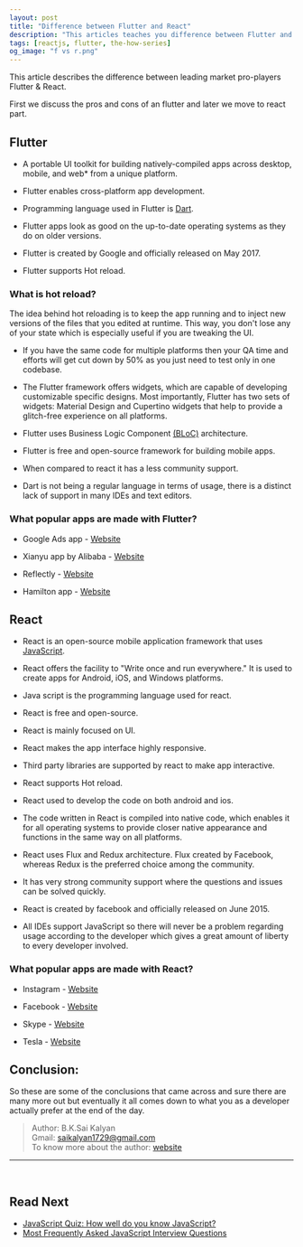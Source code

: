 ```yaml
---
layout: post
title: "Difference between Flutter and React"
description: "This articles teaches you difference between Flutter and React."
tags: [reactjs, flutter, the-how-series]
og_image: "f vs r.png"
---
```


This article describes the difference between leading market pro-players Flutter & React.

First we discuss the pros and cons of an flutter and later we move to react part.

## Flutter

- A portable UI toolkit for building natively-compiled apps across desktop, mobile, and web* from a unique platform.

- Flutter enables cross-platform app development.

- Programming language used in Flutter is [Dart](https://dart.dev/).

- Flutter apps look as good on the up-to-date operating systems as they do on older versions.

- Flutter is created by Google and officially released on May 2017.

- Flutter supports Hot reload.

### What is hot reload?

The idea behind hot reloading is to keep the app running and to inject new versions of the files that you edited at runtime. This way, you don't lose any of your state which is especially useful if you are tweaking the UI.

- If you have the same code for multiple platforms then your QA time and efforts will get cut down by 50% as you just need to test only in one codebase.

- The Flutter framework offers widgets, which are capable of developing customizable specific designs. Most importantly, Flutter has two sets of widgets: Material Design and Cupertino widgets that help to provide a glitch-free experience on all platforms.

- Flutter uses Business Logic Component [(BLoC)](https://docs.oracle.com/cd/E13213_01/wlevs/docs30/create_apps/pojo.html) architecture.

- Flutter is free and open-source framework for building mobile apps.

- When compared to react it has a less community support.

- Dart is not being a regular language in terms of usage, there is a distinct lack of support in many IDEs and text editors.

### What popular apps are made with Flutter?

- Google Ads app -  [Website](https://play.google.com/store/apps/details?id=com.google.android.apps.adwords&hl=en_IN)

- Xianyu app by Alibaba - [Website](https://play.google.com/store/apps/developer?id=XianYu+Game&hl=en_IN)

- Reflectly - [Website](https://play.google.com/store/apps/details?id=com.reflectlyApp&hl=en_IN)

- Hamilton app - [Website](https://play.google.com/store/apps/details?id=com.hamilton.app&hl=en_IN)


## React

- React is an open-source mobile application framework that uses [JavaScript](https://www.javascript.com/).

- React offers the facility to "Write once and run everywhere." It is used to create apps for Android, iOS, and Windows platforms.

- Java script is the programming language used for react.

- React is free and open-source.

- React is mainly focused on UI.

- React makes the app interface highly responsive.

- Third party libraries are supported by react to make app interactive.

- React supports Hot reload.

- React used to develop the code on both android and ios.

- The code written in React is compiled into native code, which enables it for all operating systems to provide closer native appearance and functions in the same way on all platforms.

- React uses Flux and Redux architecture. Flux created by Facebook, whereas Redux is the preferred choice among the community.

- It has very strong community support where the questions and issues can be solved quickly.

- React is created by facebook and officially released on June 2015.

- All IDEs support JavaScript so there will never be a problem regarding usage according to the developer which gives a great amount of liberty to every developer involved.


### What popular apps are made with React?

- Instagram - [Website](https://www.instagram.com/?hl=en)

- Facebook - [Website](https://www.facebook.com/)

- Skype - [Website](https://www.skype.com/en/)

- Tesla - [Website](https://www.tesla.com/)


## Conclusion:

So these are some of the conclusions that came across and sure there are many more out but eventually it all comes down to what you as a developer actually prefer at the end of the day.



> Author: B.K.Sai Kalyan <br>
> Gmail: saikalyan1729@gmail.com <br>
> To know more about the author: [website](https://sites.google.com/view/sai-kalyan-bhagavathula/home?authuser=1) <br>


---

<br>

## Read Next

- [JavaScript Quiz: How well do you know JavaScript?](/posts/javascript-quiz)
- [Most Frequently Asked JavaScript Interview Questions](/posts/frequently-asked-javascript-interview-questions)

